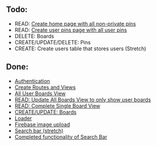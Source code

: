 ## Todo:

- READ: [Create home page with all non-private pins]((https://github.com/nss-evening-cohort-13/react-pinterest/pull/9))
- READ: [Create user pins page with all user pins](https://github.com/nss-evening-cohort-13/react-pinterest/pull/9)
- DELETE: Boards
- CREATE/UPDATE/DELETE: Pins
- CREATE: Create users table that stores users (Stretch)

## Done:
- [Authentication](https://github.com/nss-evening-cohort-13/react-pinterest/pull/1/files)
- [Create Routes and Views](https://github.com/nss-evening-cohort-13/react-pinterest/pull/2/files)
- [All User Boards View](https://github.com/nss-evening-cohort-13/react-pinterest/blob/main/src/views/Boards.js)
- [READ: Update All Boards View to only show user boards](https://github.com/nss-evening-cohort-13/react-pinterest/blob/main/src/helpers/data/boardData.js#L5)
- [READ: Complete Single Board View](https://github.com/nss-evening-cohort-13/react-pinterest/blob/main/src/views/SingleBoard.js)
- [CREATE/UPDATE: Boards](https://github.com/nss-evening-cohort-13/react-pinterest/pull/6/files)
- [Loader](https://github.com/nss-evening-cohort-13/react-pinterest/blob/main/src/components/Loader/index.js)
- [Firebase image upload](https://github.com/nss-evening-cohort-13/react-pinterest/blob/e9a44ee4e2c70d86a932b26ab9d909af9b9e89d6/src/components/Forms/BoardForm.js#L24)
- [Search bar (stretch)](https://github.com/nss-evening-cohort-13/react-pinterest/pull/5/files)
- [Completed functionality of Search Bar](https://github.com/nss-evening-cohort-13/react-pinterest/pull/8/files)
